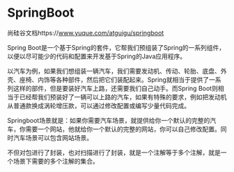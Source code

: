 # SpringBoot

尚硅谷文档https://www.yuque.com/atguigu/springboot

Spring Boot是一个基于Spring的套件，它帮我们预组装了Spring的一系列组件，以便以尽可能少的代码和配置来开发基于Spring的Java应用程序。

以汽车为例，如果我们想组装一辆汽车，我们需要发动机、传动、轮胎、底盘、外壳、座椅、内饰等各种部件，然后把它们装配起来。Spring就相当于提供了一系列这样的部件，但是要装好汽车上路，还需要我们自己动手。而Spring Boot则相当于已经帮我们预装好了一辆可以上路的汽车，如果有特殊的要求，例如把发动机从普通款换成涡轮增压款，可以通过修改配置或编写少量代码完成。

Springboot场景就是：如果你需要汽车场景，就提供给你一个默认的完整的汽车，你需要一个网站，他就给你一个默认的完整的网站，你可以自己修改配置。同时汽车场景可以包含网站场景。

不但对包进行了封装，也对扫描进行了封装，就是一个注解等于多个注解，就是一个场景下需要的多个注解的集合。